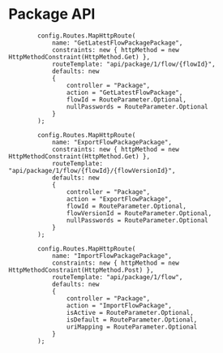 # Package API

            config.Routes.MapHttpRoute(
                name: "GetLatestFlowPackagePackage",
                constraints: new { httpMethod = new HttpMethodConstraint(HttpMethod.Get) },
                routeTemplate: "api/package/1/flow/{flowId}",
                defaults: new
                {
                    controller = "Package",
                    action = "GetLatestFlowPackage",
                    flowId = RouteParameter.Optional,
                    nullPasswords = RouteParameter.Optional
                }
            );

            config.Routes.MapHttpRoute(
                name: "ExportFlowPackagePackage",
                constraints: new { httpMethod = new HttpMethodConstraint(HttpMethod.Get) },
                routeTemplate: "api/package/1/flow/{flowId}/{flowVersionId}",
                defaults: new
                {
                    controller = "Package",
                    action = "ExportFlowPackage",
                    flowId = RouteParameter.Optional,
                    flowVersionId = RouteParameter.Optional,
                    nullPasswords = RouteParameter.Optional
                }
            );

            config.Routes.MapHttpRoute(
                name: "ImportFlowPackagePackage",
                constraints: new { httpMethod = new HttpMethodConstraint(HttpMethod.Post) },
                routeTemplate: "api/package/1/flow",
                defaults: new
                {
                    controller = "Package",
                    action = "ImportFlowPackage",
                    isActive = RouteParameter.Optional,
                    isDefault = RouteParameter.Optional,
                    uriMapping = RouteParameter.Optional
                }
            );
